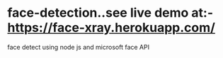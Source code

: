 # face-detection..see live demo at:-https://face-xray.herokuapp.com/
face detect using node js and microsoft face API
